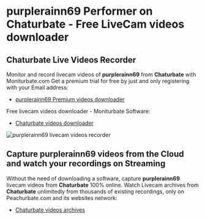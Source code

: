 # purplerainn69 Performer on Chaturbate - Free LiveCam videos downloader

## Chaturbate Live Videos Recorder

Monitor and record livecam videos of **purplerainn69** from **Chaturbate** with Moniturbate.com
Get a premium trial for free by just and only registering with your Email address:
* [purplerainn69 Premium videos downloader](https://moniturbate.com/request-demo-licence-key.html)

Free livecam videos downloader - Moniturbate Software:
* [Chaturbate videos downloader](https://moniturbate.com/moniturbate-download-software.html)

![purplerainn69 livecam videos recorder](https://peachurnet.com/templates/moniturbate-software.png)


## Capture purplerainn69 videos from the Cloud and watch your recordings on Streaming

Without the need of downloading a software, capture **purplerainn69** livecam videos from **Chaturbate** 100% online.
Watch Livecam archives from **Chaturbate** unlimitedly from thousands of existing recordings, only on Peachurbate.com and its websites network:
* [Chaturbate videos archives](https://peachurnet.com/)